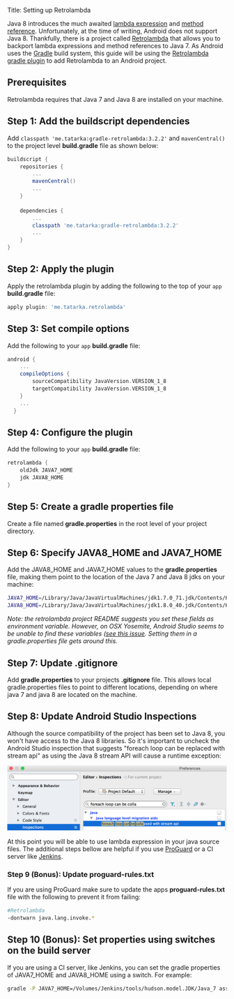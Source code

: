 Title: Setting up Retrolambda

Java 8 introduces the much awaited [lambda expression](https://docs.oracle.com/javase/tutorial/java/javaOO/lambdaexpressions.html) and [method reference](https://docs.oracle.com/javase/tutorial/java/javaOO/methodreferences.html). Unfortunately, at the time of writing, Android does not support Java 8. Thankfully, there is a project called [Retrolambda](https://github.com/orfjackal/retrolambda) that allows you to backport lambda expressions and method references to Java 7. As Android uses the [Gradle](https://gradle.org/) build system, this guide will be using the [Retrolambda gradle plugin](https://github.com/evant/gradle-retrolambda) to add Retrolambda to an Android project.

<!--more-->

## Prerequisites
Retrolambda requires that Java 7 and Java 8 are installed on your machine.

## Step 1: Add the buildscript dependencies
Add `classpath 'me.tatarka:gradle-retrolambda:3.2.2'` and `mavenCentral()` to the project level **build.gradle** file as shown below:

```groovy
buildscript {
    repositories {
        ...
        mavenCentral()
        ...
    }

    dependencies {
        ...
        classpath 'me.tatarka:gradle-retrolambda:3.2.2'
        ...
    }
}
```

## Step 2: Apply the plugin
Apply the retrolambda plugin by adding the following to the top of your `app` **build.gradle** file:

```groovy
apply plugin: 'me.tatarka.retrolambda'
```

## Step 3: Set compile options
Add the following to your `app` **build.gradle** file:

```groovy
android {
    ...
    compileOptions {
        sourceCompatibility JavaVersion.VERSION_1_8
        targetCompatibility JavaVersion.VERSION_1_8
    }
    ...
  }
```

## Step 4: Configure the plugin
Add the following to your `app` **build.gradle** file:

```groovy
retrolambda {
    oldJdk JAVA7_HOME
    jdk JAVA8_HOME
}
```

## Step 5: Create a gradle properties file
Create a file named **gradle.properties** in the root level of your project directory.

## Step 6: Specify JAVA8_HOME and JAVA7_HOME
Add the JAVA8_HOME and JAVA7_HOME values to the **gradle.properties** file, making them point
to the location of the Java 7 and Java 8 jdks on your machine:
```bash
JAVA7_HOME=/Library/Java/JavaVirtualMachines/jdk1.7.0_71.jdk/Contents/Home
JAVA8_HOME=/Library/Java/JavaVirtualMachines/jdk1.8.0_40.jdk/Contents/Home
```

*Note: the retrolambda project README suggests you set these fields as environment variable. However, on OSX Yosemite, Android Studio seems to be unable to find these variables ([see this issue](https://github.com/evant/gradle-retrolambda/issues/61). Setting them in a gradle.properties file gets around this.*

## Step 7: Update .gitignore
Add  **gradle.properties** to your projects **.gitignore** file. This allows local gradle.properties files to point to different locations, depending on where java 7 and java 8 are located on the machine.

## Step 8: Update Android Studio Inspections
Although the source compatibility of the project has been set to Java 8, you won't have access to the Java 8 libraries. So it's important to uncheck the Android Studio inspection that suggests "foreach loop can be replaced with stream api" as using the Java 8 stream API will cause a runtime exception:

![Android Studio Inspections](/assets/retrolambda_inspections.jpg)

At this point you will be able to use lambda expression in your java source files. The additional steps bellow are helpful if you use [ProGuard](https://www.guardsquare.com/proguard) or a CI server like [Jenkins](https://jenkins-ci.org/).

### Step 9 (Bonus): Update proguard-rules.txt
If you are using ProGuard make sure to update the apps **proguard-rules.txt** file with the following to prevent it from failing:

```bash
#Retrolambda
-dontwarn java.lang.invoke.*
```

## Step 10 (Bonus): Set properties using switches on the build server
If you are using a CI server, like Jenkins, you can set the gradle properties of JAVA7_HOME and JAVA8_HOME using a switch. For example:

```bash
gradle -P JAVA7_HOME=/Volumes/Jenkins/tools/hudson.model.JDK/Java_7 assembleRelease
```
